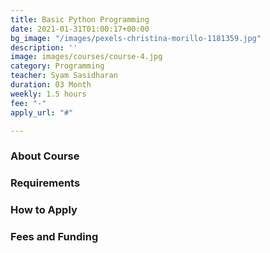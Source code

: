 ```yaml
---
title: Basic Python Programming
date: 2021-01-31T01:00:17+00:00
bg_image: "/images/pexels-christina-morillo-1181359.jpg"
description: ''
image: images/courses/course-4.jpg
category: Programming
teacher: Syam Sasidharan
duration: 03 Month
weekly: 1.5 hours
fee: "-"
apply_url: "#"

---
```

### About Course

### Requirements

### How to Apply

### Fees and Funding